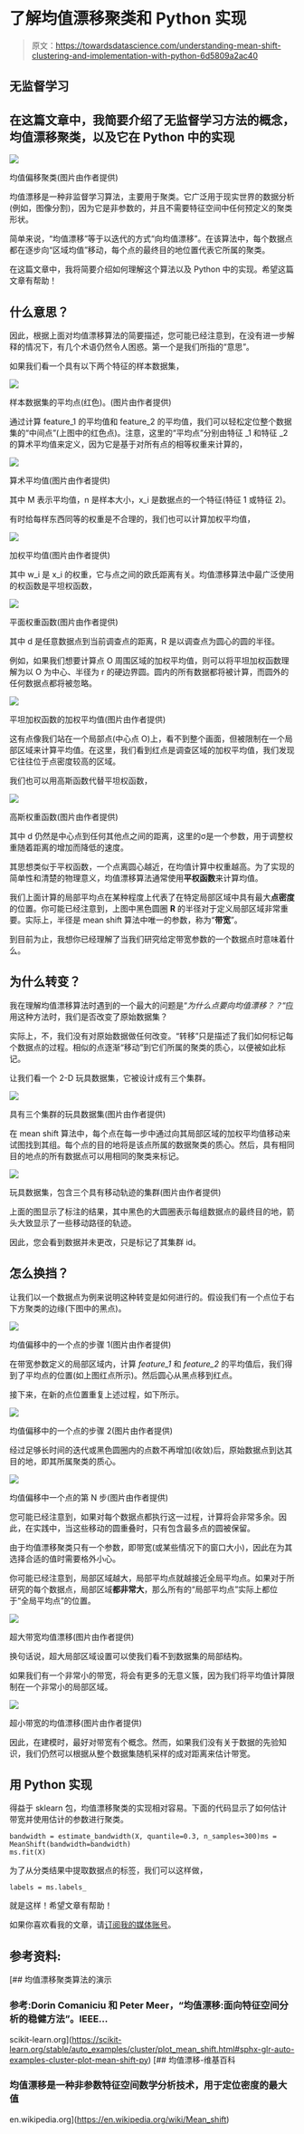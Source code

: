 # 了解均值漂移聚类和 Python 实现

> 原文：<https://towardsdatascience.com/understanding-mean-shift-clustering-and-implementation-with-python-6d5809a2ac40>

## 无监督学习

## 在这篇文章中，我简要介绍了无监督学习方法的概念，均值漂移聚类，以及它在 Python 中的实现

![](img/794e1d73d8508a4b66bd126a451ad16a.png)

均值偏移聚类(图片由作者提供)

均值漂移是一种非监督学习算法，主要用于聚类。它广泛用于现实世界的数据分析(例如，图像分割)，因为它是非参数的，并且不需要特征空间中任何预定义的聚类形状。

简单来说，“均值漂移”等于以迭代的方式“向均值漂移”。在该算法中，每个数据点都在逐步向“区域均值”移动，每个点的最终目的地位置代表它所属的聚类。

在这篇文章中，我将简要介绍如何理解这个算法以及 Python 中的实现。希望这篇文章有帮助！

## 什么意思？

因此，根据上面对均值漂移算法的简要描述，您可能已经注意到，在没有进一步解释的情况下，有几个术语仍然令人困惑。第一个是我们所指的“意思”。

如果我们看一个具有以下两个特征的样本数据集，

![](img/0e3c01f4fc3d0c503301a09976afc14e.png)

样本数据集的平均点(红色)。(图片由作者提供)

通过计算 feature_1 的平均值和 feature_2 的平均值，我们可以轻松定位整个数据集的“中间点”(上图中的红色点)。注意，这里的“平均点”分别由特征 _1 和特征 _2 的算术平均值来定义，因为它是基于对所有点的相等权重来计算的，

![](img/0a2f796352072cb9f67545ca255f93a0.png)

算术平均值(图片由作者提供)

其中 M 表示平均值，n 是样本大小，x_i 是数据点的一个特征(特征 1 或特征 2)。

有时给每样东西同等的权重是不合理的，我们也可以计算加权平均值，

![](img/1b18da725eb719a1b17cbe196800b5eb.png)

加权平均值(图片由作者提供)

其中 w_i 是 x_i 的权重，它与点之间的欧氏距离有关。均值漂移算法中最广泛使用的权函数是平坦权函数，

![](img/fff7e412f7740249bd1bdf6db5609430.png)

平面权重函数(图片由作者提供)

其中 d 是任意数据点到当前调查点的距离，R 是以调查点为圆心的圆的半径。

例如，如果我们想要计算点 O 周围区域的加权平均值，则可以将平坦加权函数理解为以 O 为中心、半径为 r 的硬边界圆。圆内的所有数据都将被计算，而圆外的任何数据点都将被忽略。

![](img/dad6a89c19012b52f59608ab67db14f7.png)

平坦加权函数的加权平均值(图片由作者提供)

这有点像我们站在一个局部点(中心点 O)上，看不到整个画面，但被限制在一个局部区域来计算平均值。在这里，我们看到红点是调查区域的加权平均值，我们发现它往往位于点密度较高的区域。

我们也可以用高斯函数代替平坦权函数，

![](img/8630ec44c5a74525f26f5d7f8d8d05bc.png)

高斯权重函数(图片由作者提供)

其中 d 仍然是中心点到任何其他点之间的距离，这里的σ是一个参数，用于调整权重随着距离的增加而降低的速度。

其思想类似于平权函数，一个点离圆心越近，在均值计算中权重越高。为了实现的简单性和清楚的物理意义，均值漂移算法通常使用**平权函数**来计算均值。

我们上面计算的局部平均点在某种程度上代表了在特定局部区域中具有最大**点密度**的位置。你可能已经注意到，上图中黑色圆圈 **R** 的半径对于定义局部区域非常重要。实际上，半径是 mean shift 算法中唯一的参数，称为“**带宽**”。

到目前为止，我想你已经理解了当我们研究给定带宽参数的一个数据点时意味着什么。

## 为什么转变？

我在理解均值漂移算法时遇到的一个最大的问题是“*为什么点要向均值漂移？？*“应用这种方法时，我们是否改变了原始数据集？

实际上，不，我们没有对原始数据做任何改变。“转移”只是描述了我们如何标记每个数据点的过程。相似的点逐渐“移动”到它们所属的聚类的质心，以便被如此标记。

让我们看一个 2-D 玩具数据集，它被设计成有三个集群。

![](img/c8ea5d315436788dc68390191d434de5.png)

具有三个集群的玩具数据集(图片由作者提供)

在 mean shift 算法中，每个点在每一步中通过向其局部区域的加权平均值移动来试图找到其组。每个点的目的地将是该点所属的数据聚类的质心。然后，具有相同目的地点的所有数据点可以用相同的聚类来标记。

![](img/0969a7996cda40f4c60441036c537572.png)

玩具数据集，包含三个具有移动轨迹的集群(图片由作者提供)

上面的图显示了标注的结果，其中黑色的大圆圈表示每组数据点的最终目的地，箭头大致显示了一些移动路径的轨迹。

因此，您会看到数据并未更改，只是标记了其集群 id。

## 怎么换挡？

让我们以一个数据点为例来说明这种转变是如何进行的。假设我们有一个点位于右下方聚类的边缘(下图中的黑点)。

![](img/ae2cd49b40f4693c43d535da0f62906c.png)

均值偏移中的一个点的步骤 1(图片由作者提供)

在带宽参数定义的局部区域内，计算 *feature_1* 和 *feature_2* 的平均值后，我们得到了平均点的位置(如上图红点所示)。然后圆心从黑点移到红点。

接下来，在新的点位置重复上述过程，如下所示。

![](img/b7d447dca2e3da6bcddb6edcb79d9845.png)

均值偏移中的一个点的步骤 2(图片由作者提供)

经过足够长时间的迭代或黑色圆圈内的点数不再增加(收敛)后，原始数据点到达其目的地，即其所属聚类的质心。

![](img/a7a90babb187ade5e0d50d91f3e851f4.png)

均值偏移中一个点的第 N 步(图片由作者提供)

您可能已经注意到，如果对每个数据点都执行这一过程，计算将会非常多余。因此，在实践中，当这些移动的圆重叠时，只有包含最多点的圆被保留。

由于均值漂移聚类只有一个参数，即带宽(或某些情况下的窗口大小)，因此在为其选择合适的值时需要格外小心。

你可能已经注意到，局部区域越大，局部平均点就越接近全局平均点。如果对于所研究的每个数据点，局部区域**都非常大**，那么所有的“局部平均点”实际上都位于“全局平均点”的位置。

![](img/856775a2849a82f6900ef944c9923062.png)

超大带宽均值漂移(图片由作者提供)

换句话说，超大局部区域设置可以使我们看不到数据集的局部结构。

如果我们有一个非常小的带宽，将会有更多的无意义簇，因为我们将平均值计算限制在一个非常小的局部区域。

![](img/407bbf41647ee310e68817dc7635ed2c.png)

超小带宽的均值漂移(图片由作者提供)

因此，在建模时，最好对带宽有个概念。然而，如果我们没有关于数据的先验知识，我们仍然可以根据从整个数据集随机采样的成对距离来估计带宽。

## 用 Python 实现

得益于 sklearn 包，均值漂移聚类的实现相对容易。下面的代码显示了如何估计带宽并使用估计的参数进行聚类。

```
bandwidth = estimate_bandwidth(X, quantile=0.3, n_samples=300)ms = MeanShift(bandwidth=bandwidth)
ms.fit(X)
```

为了从分类结果中提取数据点的标签，我们可以这样做，

```
labels = ms.labels_
```

就是这样！希望文章有帮助！

如果你喜欢看我的文章，请[订阅我的媒体账号](https://jianan-lin.medium.com/subscribe)。

## 参考资料:

[](https://scikit-learn.org/stable/auto_examples/cluster/plot_mean_shift.html#sphx-glr-auto-examples-cluster-plot-mean-shift-py) [## 均值漂移聚类算法的演示

### 参考:Dorin Comaniciu 和 Peter Meer，“均值漂移:面向特征空间分析的稳健方法”。IEEE…

scikit-learn.org](https://scikit-learn.org/stable/auto_examples/cluster/plot_mean_shift.html#sphx-glr-auto-examples-cluster-plot-mean-shift-py) [](https://en.wikipedia.org/wiki/Mean_shift) [## 均值漂移-维基百科

### 均值漂移是一种非参数特征空间数学分析技术，用于定位密度的最大值

en.wikipedia.org](https://en.wikipedia.org/wiki/Mean_shift)
